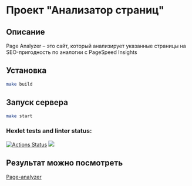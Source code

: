 # Проект "Анализатор страниц"

## Описание
Page Analyzer – это сайт, который анализирует указанные страницы на SEO-пригодность по аналогии с PageSpeed Insights

## Установка 

```sh
make build
```

## Запуск сервера
```sh
make start
```
### Hexlet tests and linter status:
[![Actions Status](https://github.com/NevermoreKatana/python-project-83/workflows/hexlet-check/badge.svg)](https://github.com/NevermoreKatana/python-project-83/actions)
<a href="https://codeclimate.com/github/NevermoreKatana/python-project-83/maintainability"><img src="https://api.codeclimate.com/v1/badges/9b94bc1085b97a7bbceb/maintainability" /></a>


## Результат можно посмотреть

[Page-analyzer](https://page-analyzer-4eg4.onrender.com)
